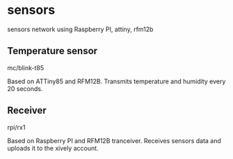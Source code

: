 sensors
=======

sensors network using Raspberry PI, attiny, rfm12b



Temperature sensor
------------------
mc/blink-t85

Based on ATTiny85 and RFM12B. Transmits temperature and humidity every 20 seconds.

Receiver
--------

rpi/rx1

Based on Raspberry PI and RFM12B tranceiver.
Receives sensors data and uploads it to the xively account.

